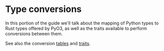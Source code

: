 # Type conversions

In this portion of the guide we'll talk about the mapping of Python types to Rust types offered by PyO3, as well as the traits available to perform conversions between them.

See also the conversion [tables](conversions/tables.html) and [traits](conversions/traits.html).
